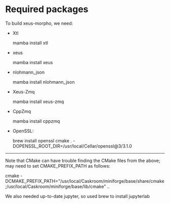 # Required packages

To build xeus-morpho, we need: 

* Xtl

    mamba install xtl

* xeus

    mamba install xeus

* nlohmann_json

    mamba install nlohmann_json

* Xeus-Zmq

    mamba install xeus-zmq

* CppZmq

    mamba install cppzmq

* OpenSSL: 

    brew install openssl
    cmake . -DOPENSSL_ROOT_DIR=/usr/local/Cellar/openssl@3/3.1.0

----
Note that CMake can have trouble finding the CMake files from the above; may need to set CMAKE_PREFIX_PATH as follows:

cmake -DCMAKE_PREFIX_PATH="/usr/local/Caskroom/miniforge/base/share/cmake;/usr/local/Caskroom/miniforge/base/lib/cmake" ..

We also needed up-to-date jupyter, so used brew to install jupyterlab 

